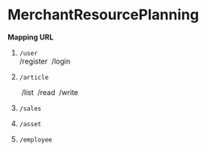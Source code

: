 # MerchantResourcePlanning

**Mapping URL**

1. `/user`  
   ​	 /register
   ​	 /login

2. `/article`  

   ​        /list
   ​	/read
   ​	/write

3. `/sales`

4. `/asset`

5. `/employee`